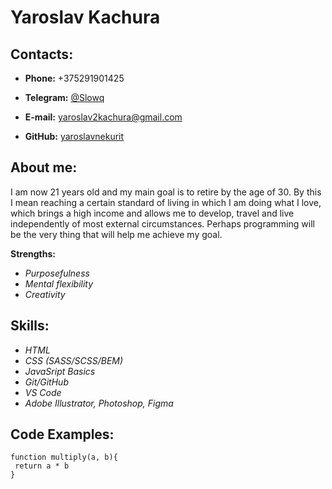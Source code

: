 # Yaroslav Kachura

## Contacts:

- **Phone:** +375291901425

* **Telegram:** [@Slowq](https://t.me/Slowq)

- **E-mail:** [yaroslav2kachura@gmail.com](yaroslav2kachura@gmail.com)

* **GitHub:** [yaroslavnekurit](https://github.com/yaroslavnekurit)

## About me:

I am now 21 years old and my main goal is to retire by the age of 30. By this I mean reaching a certain standard of living in which I am doing what I love, which brings a high income and allows me to develop, travel and live independently of most external circumstances. Perhaps programming will be the very thing that will help me achieve my goal.

**Strengths:**

- _Purposefulness_
- _Mental flexibility_
- _Creativity_

## Skills:

- _HTML_
- _CSS (SASS/SCSS/BEM)_
- _JavaSript Basics_
- _Git/GitHub_
- _VS Code_
- _Adobe Illustrator, Photoshop, Figma_

## Code Examples:

```
function multiply(a, b){
 return a * b
}
```
